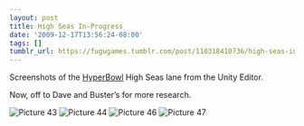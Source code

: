 ```yaml
---
layout: post
title: High Seas In-Progress
date: '2009-12-17T13:56:24-08:00'
tags: []
tumblr_url: https://fugugames.tumblr.com/post/110318410736/high-seas-in-progress
---
```

Screenshots of the [HyperBowl](http://hyperbowl3d.com/) High Seas lane from the Unity Editor.

Now, off to Dave and Buster’s for more research.

![Picture 43](http://itshardtofondlepenguins.com/wp-content/uploads/2009/12/Picture-43.png "Picture 43") ![Picture 44](http://itshardtofondlepenguins.com/wp-content/uploads/2009/12/Picture-44.png "Picture 44") ![Picture 46](http://itshardtofondlepenguins.com/wp-content/uploads/2009/12/Picture-46.png "Picture 46") ![Picture 47](http://itshardtofondlepenguins.com/wp-content/uploads/2009/12/Picture-47.png "Picture 47")

